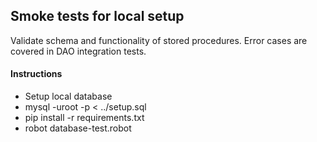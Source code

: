 ## Smoke tests for local setup
Validate schema and functionality of stored procedures.
Error cases are covered in DAO integration tests.

#### Instructions
- Setup local database
- mysql -uroot -p < ../setup.sql
- pip install -r requirements.txt
- robot database-test.robot
